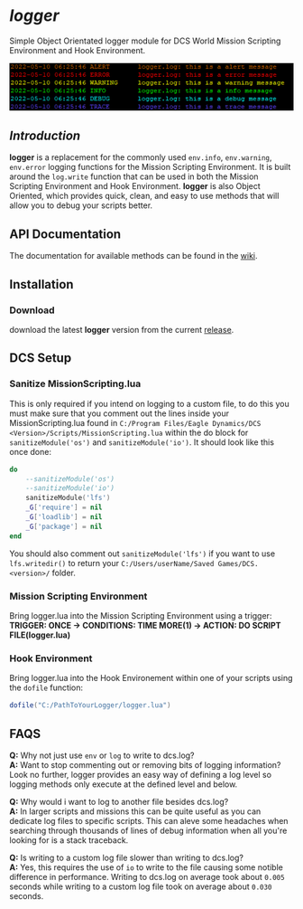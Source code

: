 # ***logger***
Simple Object Orientated logger module for DCS World Mission Scripting Environment and Hook Environment.

![log](images/log.png)

## ***Introduction***
**logger** is a replacement for the commonly used `env.info`, `env.warning`, `env.error` logging functions for the Mission Scripting Environment. It is built around the `log.write` function that can be used in both the Mission Scripting Environment and Hook Environment. **logger** is also Object Oriented, which provides quick, clean, and easy to use methods that will allow you to debug your scripts better.

## **API Documentation**
The documentation for available methods can be found in the [wiki](https://github.com/Wizxrd/DCSLogger/wiki).

## **Installation**
### **Download**
download the latest **logger** version from the current [release](https://github.com/Wizxrd/DCSLogger/releases).

##  **DCS Setup**
### **Sanitize MissionScripting.lua**
This is only required if you intend on logging to a custom file, to do this you must make sure that you comment out the lines inside your MissionScripting.lua found in `C:/Program Files/Eagle Dynamics/DCS <Version>/Scripts/MissionScripting.lua` within the do block for `sanitizeModule('os')` and `sanitizeModule('io')`. It should look like this once done:
```lua
do
	--sanitizeModule('os')
	--sanitizeModule('io')
    sanitizeModule('lfs')
	_G['require'] = nil
	_G['loadlib'] = nil
	_G['package'] = nil
end
```
You should also comment out `sanitizeModule('lfs')` if you want to use `lfs.writedir()` to return your `C:/Users/userName/Saved Games/DCS.<version>/` folder.

### **Mission Scripting Environment** 
Bring logger.lua into the Mission Scripting Environment using a trigger:  
**TRIGGER: ONCE -> CONDITIONS: TIME MORE(1) -> ACTION: DO SCRIPT FILE(logger.lua)**  
### **Hook Environment**
Bring logger.lua into the Hook Environement within one of your scripts using the `dofile` function:
```lua
dofile("C:/PathToYourLogger/logger.lua")
```

## **FAQS**
**Q:** Why not just use `env` or `log` to write to dcs.log?  
**A:** Want to stop commenting out or removing bits of logging information? Look no further, logger provides an easy way of defining a log level so logging methods only execute at the defined level and below.

**Q:** Why would i want to log to another file besides dcs.log?  
**A:** In larger scripts and missions this can be quite useful as you can dedicate log files to specific scripts. This can aleve some headaches when searching through thousands of lines of debug information when all you're looking for is a stack traceback.

**Q:** Is writing to a custom log file slower than writing to dcs.log?  
**A:** Yes, this requires the use of `io` to write to the file causing some notible difference in performance. Writing to dcs.log on average took about `0.005` seconds while writing to a custom log file took on average about `0.030` seconds.